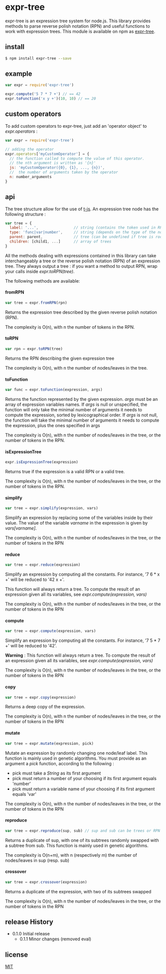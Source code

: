 # expr-tree
expr-tree is an expression tree system for node.js. This library provides methods to parse reverse polish notation (RPN) and useful functions to work with expression trees.
This module is available on npm as [expr-tree](https://www.npmjs.com/package/expr-tree).

## install
```sh
$ npm install expr-tree --save
```

## example
```js
var expr = require('expr-tree')

expr.compute('5 7 * 7 +') // == 42
expr.toFunction('x y +')(10, 10) // == 20

```

## custom operators

To add custom operators to expr-tree, just add an 'operator object' to _expr.operators_ :
```js
var expr = require('expr-tree')

// adding the operator
expr.operators['myCustomOperator'] = {
  // the function called to compute the value of this operator.
  // the nth argument is written as '{n}'
  js: 'myCustomOperator({0}, {1}, ..., {n})',
  //  the number of arguments taken by the operator
  n: number_arguments
}
```

## api

The tree structure allow for the use of [t-js](https://github.com/aaronj1335/t-js).
An expression tree node has the following structure :

```js
var tree = {
  label: '...',                // string (contains the token used in RPN)
  type: 'func|var|number',     // string (depends on the type of the node/leaf)
  parent: parent,              // tree (can be undefined if tree is root)
  children: [child1, ...]      // array of trees
}
```

All the methods dealing with expressions contained in this library can take interchangeably a tree or the reverse polish notation (RPN) of an expression tree. They always output a tree : if you want a method to output RPN, wrap your calls inside *expr.toRPN(tree)*.

The following methods are available:

#### fromRPN
```js
var tree = expr.fromRPN(rpn)
```
Returns the expression tree described by the given reverse polish notation (RPN).

The complexity is O(n), with n the number of tokens in the RPN.

#### toRPN
```js
var rpn = expr.toRPN(tree)
```
Returns the RPN describing the given expression tree

The complexity is O(n), with n the number of nodes/leaves in the tree.

#### toFunction
```js
var func = expr.toFunction(expression, args)
```
Returns the function represented by the given expression.
_args_ must be an array of expression variables names.
If _args_ is null or unspecified, the function will only take the minimal number of
arguments it needs to compute the expression, sorted by lexicographical order.
If _args_ is not null, the function will take the minimal number of arguments
it needs to compute the expression, plus the ones specified in args

The complexity is O(n), with n the number of nodes/leaves in the tree, or the number of tokens in the RPN.


#### isExpressionTree
```js
expr.isExpressionTree(expression)
```
Returns true if the expression is a valid RPN or a valid tree.

The complexity is O(n), with n the number of nodes/leaves in the tree, or the number of tokens in the RPN.


#### simplify
```js
var tree = expr.simplify(expression, vars)
```
Simplify an expression by replacing some of the variables inside by their value.
The value of the variable *varname* in the expression is given by *vars[varname]*.

The complexity is O(n), with n the number of nodes/leaves in the tree, or the number of tokens in the RPN


#### reduce
```js
var tree = expr.reduce(expression)
```
Simplify an expression by computing all the constants.
For instance, '7 6 \* x +' will be reduced to '42 x +'.

This function will always return a tree. To compute the result of an expression given all
 its variables, see _expr.compute(expression, vars)_

The complexity is O(n), with n the number of nodes/leaves in the tree, or the number of tokens in the RPN


#### compute
```js
var tree = expr.compute(expression, vars)
```
Simplify an expression by computing all the constants.
For instance, '7 5 \* 7 +' will be reduced to '42'.

 **Warning** : This function will always return a tree. To compute the result of an expression given all
 its variables, see _expr.compute(expression, vars)_

The complexity is O(n), with n the number of nodes/leaves in the tree, or the number of tokens in the RPN


#### copy
```js
var tree = expr.copy(expression)
```
Returns a deep copy of the expression.

The complexity is O(n), with n the number of nodes/leaves in the tree, or the number of tokens in the RPN


#### mutate
```js
var tree = expr.mutate(expression, pick)
```
Mutate an expression by randomly changing one node/leaf label. This function is mainly used in genetic algorithms.
You must provide as an argument a _pick_ function, according to the following :
  * pick must take a _String_ as its first argument
  * pick must return a number of your choosing if its first argument equals 'number'
  * pick must return a variable name of your choosing if its first argument equals 'var'

The complexity is O(n), with n the number of nodes/leaves in the tree, or the number of tokens in the RPN


#### reproduce
```js
var tree = expr.reproduce(sup, sub) // sup and sub can be trees or RPN
```
Returns a duplicate of sup, with one of its subtrees randomly swapped with a subtree from sub.
This function is mainly used in genetic algorithms.

The complexity is O(n+m), with n (respectively m) the number of nodes/leaves in sup (resp. sub)


#### crossover
```js
var tree = expr.crossover(expression)
```
Returns a duplicate of the expression, with two of its subtrees swapped

The complexity is O(n), with n the number of nodes/leaves in the tree, or the number of tokens in the RPN





## release History

* 0.1.0 Initial release
  * 0.1.1 Minor changes (removed eval)

## license
[MIT](http://opensource.org/licenses/MIT)
